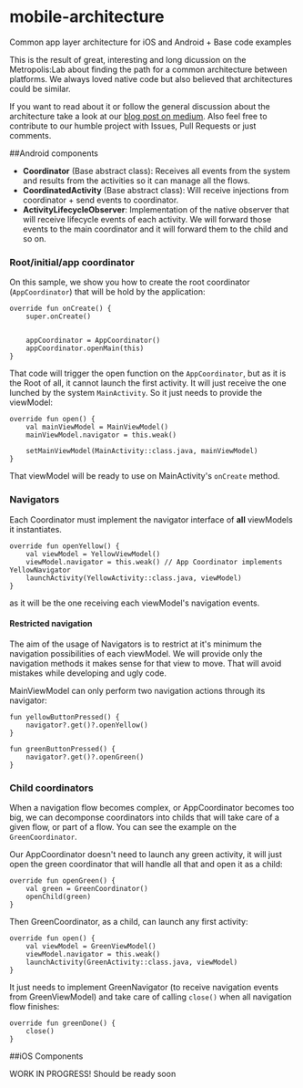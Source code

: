 # mobile-architecture
Common app layer architecture for iOS and Android + Base code examples

This is the result of great, interesting and long dicussion on the Metropolis:Lab about finding the path for a common architecture between platforms. We always loved native code but also believed that architectures could be similar. 

If you want to read about it or follow the general discussion about the architecture take a look at our [blog post on medium](https://medium.com/@elikohen/a-common-mobile-team-and-architecture-573013c59ba6). Also feel free to contribute to our humble project with Issues, Pull Requests or just comments.


##Android components

- **Coordinator** (Base abstract class): Receives all events from the system and results from the activities so it can manage all the flows.
- **CoordinatedActivity** (Base abstract class): Will receive injections from coordinator + send events to coordinator.
- **ActivityLifecycleObserver**: Implementation of the native observer that will receive lifecycle events of each activity. We will forward those events to the main coordinator and it will forward them to the child and so on.

### Root/initial/app coordinator


On this sample, we show you how to create the root coordinator (`AppCoordinator`) that will be hold by the application:

    override fun onCreate() {
        super.onCreate()


        appCoordinator = AppCoordinator()
        appCoordinator.openMain(this)
    }

That code will trigger the open function on the `AppCoordinator`, but as it is the Root of all, it cannot launch the first activity. It will just receive the one lunched by the system `MainActivity`. So it just needs to provide the viewModel:

    override fun open() {
        val mainViewModel = MainViewModel()
        mainViewModel.navigator = this.weak()

        setMainViewModel(MainActivity::class.java, mainViewModel)
    }
    
That viewModel will be ready to use on MainActivity's `onCreate` method.


### Navigators

Each Coordinator must implement the navigator interface of **all** viewModels it instantiates.

    override fun openYellow() {
        val viewModel = YellowViewModel()
        viewModel.navigator = this.weak() // App Coordinator implements YellowNavigator
        launchActivity(YellowActivity::class.java, viewModel)
    }

as it will be the one receiving each viewModel's navigation events.

#### Restricted navigation
The aim of the usage of Navigators is to restrict at it's minimum the navigation possibilities of each viewModel. We will provide only the navigation methods it makes sense for that view to move. That will avoid mistakes while developing and ugly code.

MainViewModel can only perform two navigation actions through its navigator:

    fun yellowButtonPressed() {
        navigator?.get()?.openYellow()
    }

    fun greenButtonPressed() {
        navigator?.get()?.openGreen()
    }

### Child coordinators

When a navigation flow becomes complex, or AppCoordinator becomes too big, we can decomponse coordinators into childs that will take care of a given flow, or part of a flow. You can see the example on the `GreenCoordinator`. 

Our AppCoordinator doesn't need to launch any green activity, it will just open the green coordinator that will handle all that and open it as a child:

    override fun openGreen() {
        val green = GreenCoordinator()
        openChild(green)
    }

Then GreenCoordinator, as a child, can launch any first activity:

    override fun open() {
        val viewModel = GreenViewModel()
        viewModel.navigator = this.weak()
        launchActivity(GreenActivity::class.java, viewModel)
    }

It just needs to implement GreenNavigator (to receive navigation events from GreenViewModel) and take care of calling `close()` when all navigation flow finishes:

    override fun greenDone() {
        close()
    }
    

##iOS Components

WORK IN PROGRESS! Should be ready soon
[](https://media.giphy.com/media/3o7TKx2UxFTXjGEEFO/giphy.gif)

